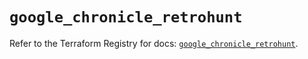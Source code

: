 # `google_chronicle_retrohunt`

Refer to the Terraform Registry for docs: [`google_chronicle_retrohunt`](https://registry.terraform.io/providers/hashicorp/google-beta/6.49.3/docs/resources/google_chronicle_retrohunt).
